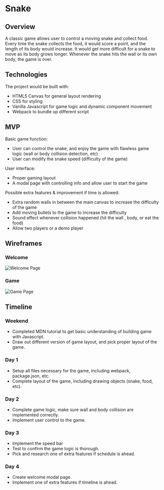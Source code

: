 # Snake
## Overview
A classic game allows user to control a moving snake and collect food. Every time the snake collects the food, it would score a point, and the length of its body would increase. It would get more difficult for a snake to move as its body grows longer. Whenever the snake hits the wall or its own body, the game is over.

## Technologies
The project would be built with:
* HTML5  Canvas for general layout rendering
* CSS for styling
* Vanilla Javascript for game logic and dynamic component movement
* Webpack to bundle up different script

## MVP
Basic game function:
* User can control the snake, and enjoy the game with flawless game logic (wall or body collision detection, etc)
* User can modify the snake speed (difficulty of the game)

User interface:
* Proper gaming layout
* A modal page with controlling info and allow user to start the game

Possible extra features & improvement if time is allowed:
* Extra random walls in between the main canvas to increase the difficulty of the game
* Add moving bullets to the game to increase the difficulty
* Sound effect whenever collision happened (hit the wall , body, or eat the food)
* Allow two players or a demo player

## Wireframes
### Welcome
![Welcome Page](https://github.com/juzen2003/Snake/blob/master/proposal_wireframes/snake.png)

### Game
![Game Page](https://github.com/juzen2003/Snake/blob/master/proposal_wireframes/snake_game.png)


## Timeline
### Weekend
* Completed MDN tutorial to get basic understanding of building game with Javascript.
* Draw out different version of game layout, and pick proper layout of the game.

### Day 1
  * Setup all files necessary for the game, including webpack, package.json, etc.
  * Complete layout of the game, including drawing objects (snake, food, etc).

### Day 2
  * Complete game logic, make sure wall and body collision are implemented correctly.
  * Implement user control to the game.

### Day 3
  * Implement the speed bar
  * Test to confirm the game logic is thorough.
  * Pick and research one of extra features if schedule is ahead.

### Day 4
  * Create welcome modal page.
  * Implement one of extra features if timeline is ahead.

